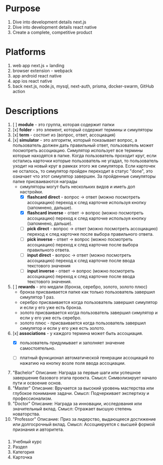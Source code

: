 # Purpose
1. Dive into development details next.js
2. Dive into development details react native
3. Create a complete, competitive product

# Platforms
1. web app next.js + landing
2. browser extension - webpack
3. app android react native 
4. app ios react native
5. back next.js, node.js, mysql, next-auth, prisma, docker-swarm, GitHub action

# Descriptions
1. [ ] **module** - это группа, которая содержит папки
2. [x] **folder** - это элемент, который содержит термины и симуляторы
3. [x] **term** - состоит из (вопрос, ответ, ассоциация)
4. [x] **simulator** - это алгоритм, который показывает вопрос, а пользователь должен дать правильный ответ, 
пользователь может посмотреть ассоциацию. Симулятор использует все термины которые находятся в папке. 
Когда пользователь проходит круг, если остались карточки которые пользователь не угадал, то пользователь 
уходит на новый круг в рамках этого же симулятора. Если карточек не осталось, то симулятор пройден переходит 
в статус "done", это означает что этот симулятор завершен. За пройденные симуляторы папке присваиваются награды
   - симуляторы могут быть нескольких видов и иметь доп настройки.
     - [x] **flashcard direct** - вопрос -> ответ (можно посмотреть ассоциацию) переход к след карточке используя кнопку (запомнено, дальше).
     - [x] **flashcard inverse** - ответ -> вопрос (можно посмотреть ассоциацию) переход к след карточке используя кнопку (запомнено, дальше).
     - [ ] **pick direct** - вопрос -> ответ (можно посмотреть ассоциацию) переход к след карточке после выбора правильного ответа.
     - [ ] **pick inverse** - ответ -> вопрос (можно посмотреть ассоциацию) переход к след карточке после выбора правильного ответа.
     - [ ] **input direct** - вопрос -> ответ (можно посмотреть ассоциацию) переход к след карточке после ввода текстового значения
     - [ ] **input inverse** - ответ -> вопрос (можно посмотреть ассоциацию) переход к след карточке после ввода текстового значения.
5. [ ] **rewards** - это медали (бронза, серебро, золото, золото плюс)
   - бронза присваивается папке как только пользователь завершил симулятор 1 раз.
   - серебро присваивается когда пользователь завершил симулятор и если у его уже есть бронза.
   - золото присваивается когда пользователь завершил симулятор и если у его уже есть серебро.
   - золото плюс - присваивается когда пользователь завершил симулятор и если у его уже есть золото.
6. [x] **associations** - у каждого термина может быть ассоциация.
   - [x] пользователь придумывает и заполняет значение самостоятельно.
   - [ ] платный функционал автоматической генерации ассоциаций по нажатию на кнопку возле поля ввода ассоциации.


1. "Bachelor"
   Описание: Награда за первые шаги или успешное завершение базового этапа проекта.
   Смысл: Символизирует начало пути и освоение основ.
2. "Master"
   Описание: Вручается за высокий уровень мастерства или глубокое понимание задачи.
   Смысл: Подчеркивает экспертизу и профессионализм.
3. "Doctor"
   Описание: Награда за инновации, исследования или значительный вклад.
   Смысл: Отражает высшую степень новаторства.
4. "Professor"
   Описание: Приз за лидерство, выдающееся достижение или долгосрочный вклад.
   Смысл: Ассоциируется с высшей формой признания и авторитета.

###
1. Учебный курс
2. Раздел
3. Категория
4. Карточка

